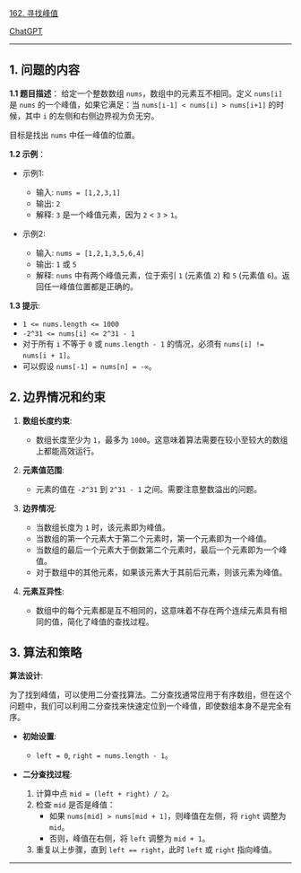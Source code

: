 [162. 寻找峰值](https://leetcode.cn/problems/find-peak-element)

[ChatGPT](https://chat.openai.com/g/g-GsMNEr76r-c-master)

---

## 1. 问题的内容
**1.1 题目描述**：
给定一个整数数组 `nums`，数组中的元素互不相同。定义 `nums[i]` 是 `nums` 的一个峰值，如果它满足：当 `nums[i-1] < nums[i] > nums[i+1]` 的时候，其中 `i` 的左侧和右侧边界视为负无穷。

目标是找出 `nums` 中任一峰值的位置。

**1.2 示例**：
- 示例1:
    - 输入: `nums = [1,2,3,1]`
    - 输出: `2`
    - 解释: `3` 是一个峰值元素，因为 `2` < `3` > `1`。

- 示例2:
    - 输入: `nums = [1,2,1,3,5,6,4]`
    - 输出: `1` 或 `5`
    - 解释: `nums` 中有两个峰值元素，位于索引 `1` (元素值 `2`) 和 `5` (元素值 `6`)。返回任一峰值位置都是正确的。

**1.3 提示**:
- `1 <= nums.length <= 1000`
- `-2^31 <= nums[i] <= 2^31 - 1`
- 对于所有 `i` 不等于 `0` 或 `nums.length - 1` 的情况，必须有 `nums[i] != nums[i + 1]`。
- 可以假设 `nums[-1] = nums[n] = -∞`。

## 2. 边界情况和约束
1. **数组长度约束**:
   - 数组长度至少为 `1`，最多为 `1000`。这意味着算法需要在较小至较大的数组上都能高效运行。

2. **元素值范围**:
   - 元素的值在 `-2^31` 到 `2^31 - 1` 之间。需要注意整数溢出的问题。

3. **边界情况**:
   - 当数组长度为 `1` 时，该元素即为峰值。
   - 当数组的第一个元素大于第二个元素时，第一个元素即为一个峰值。
   - 当数组的最后一个元素大于倒数第二个元素时，最后一个元素即为一个峰值。
   - 对于数组中的其他元素，如果该元素大于其前后元素，则该元素为峰值。

4. **元素互异性**:
   - 数组中的每个元素都是互不相同的，这意味着不存在两个连续元素具有相同的值，简化了峰值的查找过程。


## 3. 算法和策略
**算法设计**:

为了找到峰值，可以使用二分查找算法。二分查找通常应用于有序数组，但在这个问题中，我们可以利用二分查找来快速定位到一个峰值，即使数组本身不是完全有序。

- **初始设置**:
  - `left = 0`, `right = nums.length - 1`。

- **二分查找过程**:
  1. 计算中点 `mid = (left + right) / 2`。
  2. 检查 `mid` 是否是峰值：
     - 如果 `nums[mid] > nums[mid + 1]`，则峰值在左侧，将 `right` 调整为 `mid`。
     - 否则，峰值在右侧，将 `left` 调整为 `mid + 1`。
  3. 重复以上步骤，直到 `left == right`，此时 `left` 或 `right` 指向峰值。

---
